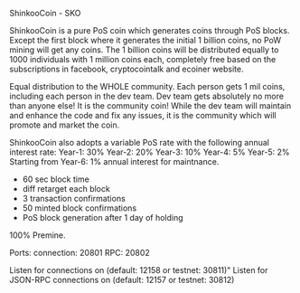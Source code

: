 
ShinkooCoin - SKO

ShinkooCoin is a pure PoS coin which generates coins through PoS blocks. Except the first block where it generates the initial 1 billion coins, no PoW mining will get any coins. The 1 billion coins will be distributed equally to 1000 individuals with 1 million coins each, completely free based on the subscriptions in facebook, cryptocointalk and ecoiner website. 

Equal distribution to the WHOLE community. Each person gets 1 mil coins, including each person in the dev team. Dev team gets absolutely no more than anyone else! It is the community coin! While the dev team will maintain and enhance the code and fix any issues, it is the community which will promote and market the coin.  

ShinkooCoin also adopts a variable PoS rate with the following annual interest rate:
Year-1: 30%
Year-2: 20%
Year-3: 10%
Year-4: 5%
Year-5: 2%
Starting from Year-6: 1% annual interest for maintnance. 

- 60 sec block time
- diff retarget each block
- 3 transaction confirmations
- 50 minted block confirmations
- PoS block generation after 1 day of holding

100% Premine.

Ports:
connection:	20801
RPC:			20802

Listen for connections on <port> (default: 12158 or testnet: 30811)"
Listen for JSON-RPC connections on <port> (default: 12157 or testnet: 30812)